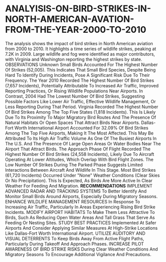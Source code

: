 # ANALYISIS-ON-BIRD-STRIKES-IN-NORTH-AMERICAN-AVATION-FROM-THE-YEAR-2000-TO-2010
The analysis  shows the impact of bird strikes in North American aviation from 2000 to 2010. It highlights a time series of wildlife strikes, peaking at 7.2K in 2009. Large wildlife and fog were identified as major contributors, with Virginia and Washington reporting the highest strikes by state.
OBSERVATIONS
Unknown Small Birds Accounted For The Highest Number Of Strikes (52,005). This Indicates That Small Bird Species, Despite Being Hard To Identify During Incidents, Pose A Significant Risk Due To Their Frequency.
The Year 2010 Recorded The Highest Number Of Bird Strikes (7,657 Incidents), Potentially Attributable To Increased Air Traffic, Improved Reporting Practices, Or Rising Wildlife Populations Near Airports. In Contrast, 2004 Had The Lowest Number Of Bird Strikes, Suggesting Possible Factors Like Lower Air Traffic, Effective Wildlife Management, Or Less Reporting During That Period.
Virginia Recorded The Highest Number Of Bird Strikes Among The Top Five States (1,818 Incidents). This Is Likely Due To Its Proximity To Major Migratory Bird Routes And The Presence Of Natural Habitats Or Open Spaces That Attract Birds Near Airports.
Dallas-Fort Worth International Airport Accounted For 32.09% Of Bird Strikes Among The Top Five Airports, Making It The Most Affected. This May Be Attributed To Its High Air Traffic Volume As One Of The Busiest Airports In The U.S. And The Presence Of Large Open Areas Or Water Bodies Near The Airport That Attract Birds.
The Approach Phase Of Flight Recorded The Highest Number Of Bird Strikes (24,558 Incidents), Likely Due To Aircraft Operating At Lower Altitudes, Which Overlap With Bird Flight Zones. The Low Number Of Strikes During The Parked Phase Suggests Limited Interactions Between Aircraft And Wildlife In This Stage.
Most Bird Strikes (61,720 Incidents) Occurred Under "None" Weather Conditions (Clear Skies Or No Precipitation). This Is Expected, As Birds Are More Active In Clear Weather For Feeding And Migration.
**RECOMMENDATIONS**
IMPLEMENT ADVANCED RADAR AND TRACKING SYSTEMS To Better Identify And Monitor Small Birds Around Airports, Especially During Migratory Seasons.
ENHANCE WILDLIFE MANAGEMENT RESOURCES In Response To Increasing Air Traffic, Particularly In Areas Experiencing Rising Bird Strike Incidents.
MODIFY AIRPORT HABITATS To Make Them Less Attractive To Birds, Such As Reducing Open Water Areas And Tall Grass That Serve As Feeding Or Nesting Sites.
STUDY BEST PRACTICES Implemented At Safer Airports And Consider Applying Similar Measures At High-Strike Locations Like Dallas-Fort Worth International Airport.
UTILIZE AUDITORY AND VISUAL DETERRENTS To Keep Birds Away From Active Flight Paths, Particularly During Takeoff And Approach Phases.
INCREASE PILOT AWARENESS OF BIRD STRIKE RISKS During Clear Weather Conditions And Migratory Seasons To Encourage Additional Vigilance And Precautions.

